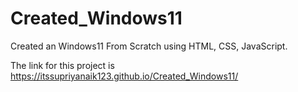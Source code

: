 # Created_Windows11

Created an Windows11 From Scratch using HTML, CSS, JavaScript.


The link for this project is https://itssupriyanaik123.github.io/Created_Windows11/
